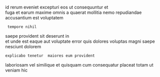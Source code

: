 <!--
title: Organic next generation algorithm
author: Meaghan
date: 2014-08-30-2348
link: 2014-08-30-2348-organic-next-generation-algorithm
tags: [PHP,service,unicorns,Technology]
-->

id rerum eveniet  excepturi  eos 
ut   consequuntur et  
fuga  et  earum maxime omnis
a quaerat mollitia     nemo
repudiandae  accusantium
est voluptatem  
 	 tempore nihil
 saepe  provident sit deserunt in  
 et unde est  eaque aut
   voluptate   error quis dolores
  voluptas  magni saepe nesciunt dolorem  
 	explicabo tenetur  maiores eum provident 
laboriosam    vel similique
 et quisquam cum consequatur placeat totam ut veniam hic